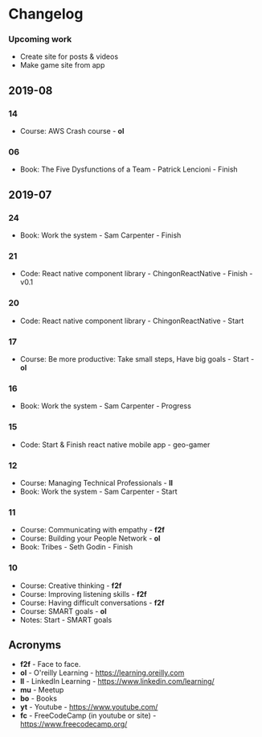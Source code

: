 # Changelog

### Upcoming work
- Create site for posts & videos
- Make game site from app

## 2019-08

### 14
- Course: AWS Crash course - __ol__

### 06
- Book: The Five Dysfunctions of a Team - Patrick Lencioni - Finish

## 2019-07

### 24
- Book: Work the system - Sam Carpenter - Finish

### 21
- Code: React native component library - ChingonReactNative - Finish - v0.1

### 20
- Code: React native component library - ChingonReactNative - Start

### 17
- Course: Be more productive: Take small steps, Have big goals - Start - __ol__

### 16
- Book: Work the system - Sam Carpenter - Progress

### 15
- Code: Start & Finish react native mobile app - geo-gamer 

### 12
- Course: Managing Technical Professionals - __ll__
- Book: Work the system - Sam Carpenter - Start

### 11
- Course: Communicating with empathy - __f2f__
- Course: Building your People Network - __ol__
- Book: Tribes - Seth Godin - Finish

### 10
- Course: Creative thinking - __f2f__
- Course: Improving listening skills - __f2f__
- Course: Having difficult conversations - __f2f__
- Course: SMART goals - __ol__
- Notes: Start - SMART goals

## Acronyms

* **f2f** - Face to face.
* **ol** - O'reilly Learning - https://learning.oreilly.com
* **ll** - LinkedIn Learning - https://www.linkedin.com/learning/
* **mu** - Meetup
* **bo** - Books
* **yt** - Youtube - https://www.youtube.com/
* **fc** - FreeCodeCamp (in youtube or site) - https://www.freecodecamp.org/